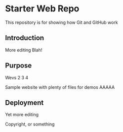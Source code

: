 # Starter Web Repo

This repository is for showing how Git and GitHub work

## Introduction
More editing
Blah!

## Purpose
Wevs 2 3 4

Sample website with plenty of files for demos
AAAAA

## Deployment

Yet more editing

Copyright, or something 